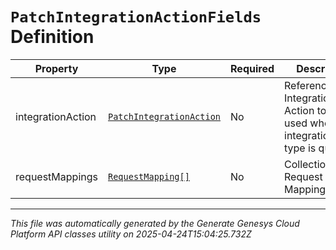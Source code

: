 # `PatchIntegrationActionFields` Definition

| Property | Type | Required | Description |
|----------|------|----------|-------------|
| integrationAction | [`PatchIntegrationAction`](patchintegrationaction-definition.md) | No | Reference to the Integration Action to be used when integrationAction type is qualified |
| requestMappings | [`RequestMapping[]`](requestmapping-definition.md) | No | Collection of Request Mappings to use |

---

*This file was automatically generated by the Generate Genesys Cloud Platform API classes utility on 2025-04-24T15:04:25.732Z*